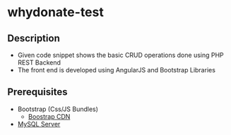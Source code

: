 # whydonate-test

## Description
- Given code snippet shows the basic CRUD operations done using PHP REST Backend
- The front end is developed using AngularJS and Bootstrap Libraries

## Prerequisites
- Bootstrap (Css/JS Bundles)
  - [Boostrap CDN](https://www.bootstrapcdn.com/)
- [MySQL Server](https://www.mysql.com/downloads/)
